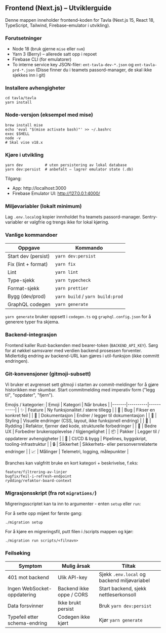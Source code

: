 ## Frontend (Next.js) – Utviklerguide

Denne mappen inneholder frontend-koden for Tavla (Next.js 15, React 18, TypeScript, Tailwind, Firebase-emulator i utvikling).

### Forutsetninger

- Node 18 (bruk gjerne `mise` eller `nvm`)
- Yarn 3 (Berry) – allerede satt opp i repoet
- Firebase CLI (for emulatorer)
- To interne service key JSON-filer: `ent-tavla-dev-*.json` og `ent-tavla-prd-*.json` (Disse finner du i teamets passord-manager, de skal ikke sjekkes inn i git)

### Installere avhengigheter

```
cd tavla/tavla
yarn install
```

### Node-versjon (eksempel med mise)

```
brew install mise
echo 'eval "$(mise activate bash)"' >> ~/.bashrc
exec $SHELL
node -v
# Skal vise v18.x
```

### Kjøre i utvikling

```
yarn dev          # uten persistering av lokal database
yarn dev:persist  # anbefalt – lagrer emulator state (.db)
```

Tilgang:

- App: http://localhost:3000
- Firebase Emulator UI: http://127.0.0.1:4000/

### Miljøvariabler (lokalt minimum)

Lag `.env.local`og kopier innnholdet fra teamets passord-manager.
Sentry-variabler er valgfrie og trengs ikke for lokal kjøring.

### Vanlige kommandoer

| Oppgave             | Kommando                         |
| ------------------- | -------------------------------- |
| Start dev (persist) | `yarn dev:persist`               |
| Fix (lint + format) | `yarn fix`                       |
| Lint                | `yarn lint`                      |
| Type-sjekk          | `yarn typecheck`                 |
| Format-sjekk        | `yarn prettier`                  |
| Bygg (dev/prod)     | `yarn build` / `yarn build:prod` |
| GraphQL codegen     | `yarn generate`                  |

`yarn generate` bruker oppsett i `codegen.ts` og `graphql.config.json` for å generere typer fra skjema.

### Backend-integrasjon

Frontend kaller Rust-backenden med bearer-token (`BACKEND_API_KEY`). Sørg for at nøkkel samsvarer med verdien backend prosessen forventer. Midlertidig endring av backend-URL kan gjøres i util-funksjon (ikke committ endringen).

### Git-konvensjoner (gitmoji-subsett)

Vi bruker et avgrenset sett gitmoji i starten av commit-meldinger for å gjøre historikken mer skumbar. Start commitmelding med imperativ form ("legg til", "oppdater", "fjern").

Emojis / kategorier:
| Emoji | Kategori | Når brukes |
|-------|----------|-----------|
| ✨ | Feature | Ny funksjonalitet / større tillegg |
| 🐛 | Bug | Fikser en konkret feil |
| 📝 | Dokumentasjon | Endrer / legger til dokumentasjon |
| 💄 | Styling | Visuelle endringer (CSS, layout, ikke funksjonell endring) |
| 🧹 | Rydding | Refaktor, fjerner død kode, strukturelle forbedringer |
| 🚸 | Bedre UX | Forbedrer brukeropplevelse / tilgjengelighet |
| 📦 | Pakker | Legger til / oppdaterer avhengigheter |
| 👷 | CI/CD & bygg | Pipelines, byggskript, tooling-infrastruktur |
| 🔒 | Sikkerhet | Sikkerhets- eller personvernrelaterte endringer |
| 📈 | Målinger | Telemetri, logging, målepunkter |

Branches kan valgfritt bruke en kort kategori + beskrivelse, f.eks:

```
feature/filtrering-av-linjer
bugfix/feil-i-refresh-endpoint
rydding/refaktor-board-context
```

### Migrasjonsskript (fra rot `migrations/`)

Migreringsscriptet kan ta inn to argumenter - enten `setup` eller `run`:

For å sette opp mijøet for første gang:

```
./migration setup
```

For å kjøre en migreringsfil, putt filen i /scripts mappen og kjør:

```
./migration run scripts/<filnavn>
```

### Feilsøking

| Symptom                       | Mulig årsak              | Tiltak                                      |
| ----------------------------- | ------------------------ | ------------------------------------------- |
| 401 mot backend               | Ulik API-key             | Sjekk `.env.local` og backend miljøvariabel |
| Ingen WebSocket-oppdatering   | Backend ikke oppe / CORS | Start backend, sjekk nettleserkonsoll       |
| Data forsvinner               | Ikke brukt persist       | Bruk `yarn dev:persist`                     |
| Typefeil etter schema-endring | Codegen ikke kjørt       | Kjør `yarn generate`                        |
